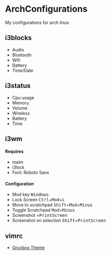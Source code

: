 # ArchConfigurations
My configurations for arch linux

## i3blocks
- Audio
- Bluetooth
- Wifi
- Battery
- Time/Date

## i3status
- Cpu usage
- Memory
- Volume
- Wireless
- Battery
- Time

## i3wm
#### Requires
- maim
- i3lock
- Font: Roboto Sans
#### Configuration
- Mod key <kbd>Windows</kbd>
- Lock Screen <kbd>Ctrl</kbd>+<kbd>Mod</kbd>+<kbd>L</kbd>
- Move to scratchpad <kbd>Shift</kbd>+<kbd>Mod</kbd>+<kbd>Minus</kbd>
- Toggle Scratchpad <kbd>Mod</kbd>+<kbd>Minus</kbd>
- Screenshot +<kbd>PrintScreen</kbd>
- Screenshot on selection <kbd>Shift</kbd>+<kbd>PrintScreen</kbd>

## vimrc
- [Gruvbox Theme](https://github.com/morhetz/gruvbox/tree/master/colors)
